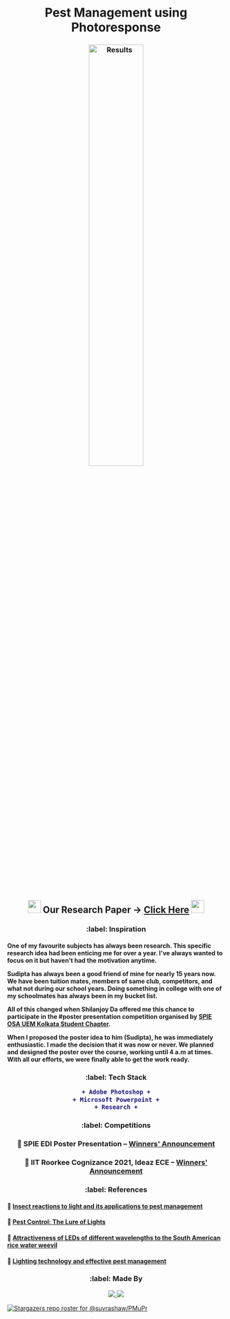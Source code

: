 <h1 align="center">
    Pest Management using Photoresponse
</h1>
<h3 align="center">
    <img width=50% height=50% alt="Results" src="https://github.com/suvrashaw/PMuPr/blob/prime/PMuPr.png">
</h3>
<h2 align="center">
        <img src="https://media.giphy.com/media/2Ygy0khwewLgMSYM0t/giphy.gif" height="30px" width-"30px"> Our Research Paper → <a href="https://drive.google.com/file/d/1_3mDdNHt8O6P_aPT799oLyYVZbwjTNNa/view?usp=sharing">Click Here</a> <img src="https://media.giphy.com/media/2Ygy0khwewLgMSYM0t/giphy.gif" height="30px" width-"30px">
</h2>
<h3 align="center">
    :label: Inspiration
</h3>
<h4>
    One of my favourite subjects has always been research. This specific research idea had been enticing me for over a year. I've always wanted to focus on it but haven't had the motivation anytime.

Sudipta has always been a good friend of mine for nearly 15 years now. We have been tuition mates, members of same club, competitors, and what not during our school years. Doing something in college with one of my schoolmates has always been in my bucket list.

All of this changed when Shilanjoy Da offered me this chance to participate in the #poster presentation competition organised by <a href="https://www.facebook.com/spie.uemk">SPIE OSA UEM Kolkata Student Chapter</a>.

When I proposed the poster idea to him (Sudipta), he was immediately enthusiastic. I made the decision that it was now or never. We planned and designed the poster over the course, working until 4 a.m at times. With all our efforts, we were finally able to get the work ready.</h4>
<h3 align="center"> :label: Tech Stack

```diff
+ Adobe Photoshop +
+ Microsoft Powerpoint +
+ Research +
```
</h3>
<h3 align="center"> :label: Competitions</h3>
<h3 align="center"> 🥈 SPIE EDI Poster Presentation – <a href="https://www.facebook.com/spie.uemk/posts/2803835603264588">Winners' Announcement</a></h3>
<h3 align="center"> 🥉 IIT Roorkee Cognizance 2021, Ideaz ECE – <a href="https://www.facebook.com/cogni.iitr/photos/pcb.5474297869309967/5474297295976691/">Winners' Announcement</a></h3>
<h3 align="center"> :label: References</h3>
<h4 align="left">📌 <a href="https://link.springer.com/article/10.1007/s13355-013-0219-x">Insect reactions to light and its applications to pest management</a></h4>
<h4 align="left">📌 <a href="https://www.manufacturing.net/operations/article/13163285/pest-control-the-lure-of-lightshttps://www.manufacturing.net/operations/article/13163285/pest-control-the-lure-of-lights">Pest Control: The Lure of Lights</a></h4>
<h4 align="left">📌 <a href="https://www.scielo.br/scielo.php?pid=S1808-16572018000100202&script=sci_arttext">Attractiveness of LEDs of different wavelengths to the South American rice water weevil</a></h4>
<h4 align="left">📌 <a href="https://www.vectothor.com/lighting-technology-effective-pest-management/">Lighting technology and effective pest management</a></h4>
<h3 align="center" id="Made_by"> :label: Made By</h3>
<p align="center">
    <a href="https://www.linkedin.com/in/suvrashaw">
        <img src="https://img.shields.io/static/v1.svg?label=LinkedIn&message=suvrashaw&logo=linkedin&style=social&logoColor=0077b5"/>
    </a>
    <a href="https://www.linkedin.com/in/sudipta-sarkar-6b14b5207/">
        <img src="https://img.shields.io/static/v1.svg?label=LinkedIn&message=sudiptasarkar&logo=linkedin&style=social&logoColor=0077b5"/>
    </a>
</p>

[![Stargazers repo roster for @suvrashaw/PMuPr](https://reporoster.com/stars/suvrashaw/PMuPr)](https://github.com/suvrashaw/PMuPr/stargazers)
